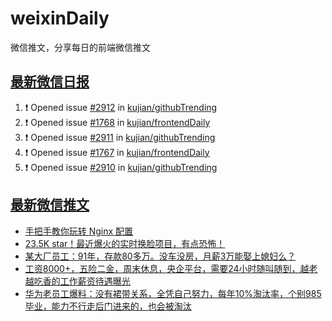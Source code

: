 # weixinDaily
微信推文，分享每日的前端微信推文

## [最新微信日报](https://github.com/kujian/weixinDaily/issues)

<!--START_SECTION:activity-->
1. ❗ Opened issue [#2912](https://github.com/kujian/githubTrending/issues/2912) in [kujian/githubTrending](https://github.com/kujian/githubTrending)
2. ❗ Opened issue [#1768](https://github.com/kujian/frontendDaily/issues/1768) in [kujian/frontendDaily](https://github.com/kujian/frontendDaily)
3. ❗ Opened issue [#2911](https://github.com/kujian/githubTrending/issues/2911) in [kujian/githubTrending](https://github.com/kujian/githubTrending)
4. ❗ Opened issue [#1767](https://github.com/kujian/frontendDaily/issues/1767) in [kujian/frontendDaily](https://github.com/kujian/frontendDaily)
5. ❗ Opened issue [#2910](https://github.com/kujian/githubTrending/issues/2910) in [kujian/githubTrending](https://github.com/kujian/githubTrending)
<!--END_SECTION:activity-->


## [最新微信推文](https://weixin.qdkfweb.cn/)

<!-- BLOG-POST-LIST:START -->
- [手把手教你玩转 Nginx 配置](https://weixin.qdkfweb.cn/53500.html)
- [23.5K star！最近爆火的实时换脸项目，有点恐怖！](https://weixin.qdkfweb.cn/53518.html)
- [某大厂员工：91年，存款80多万。没车没房，月薪3万能娶上媳妇么？](https://weixin.qdkfweb.cn/53514.html)
- [工资8000+，五险二金，周末休息，央企平台，需要24小时随叫随到，越老越吃香的工作薪资待遇曝光](https://weixin.qdkfweb.cn/53512.html)
- [华为老员工爆料：没有裙带关系，全凭自己努力，每年10%淘汰率，个别985毕业，能力不行走后门进来的，也会被淘汰](https://weixin.qdkfweb.cn/53506.html)
<!-- BLOG-POST-LIST:END -->
